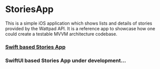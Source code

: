 # StoriesApp
This is a simple iOS application which shows lists and details of stories provided by the Wattpad API. It is a reference app to showcase how one could create a testable MVVM architecture codebase.

### [Swift based Stories App](Stories)

### SwiftUI based Stories App under development...
